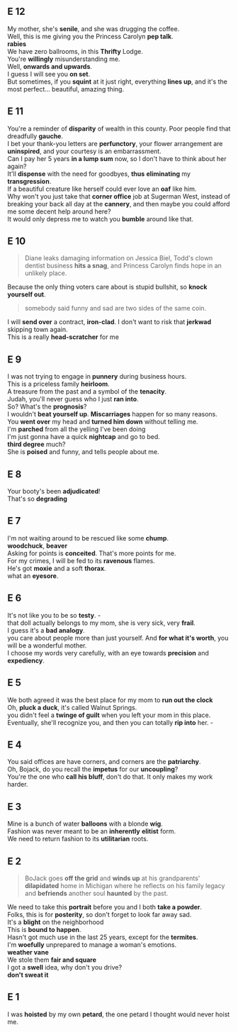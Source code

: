 
## E 12 
My mother, she's **senile**, and she was drugging the coffee.  
Well, this is me giving you the Princess Carolyn **pep talk**.  
**rabies**  
We have zero ballrooms, in this **Thrifty** Lodge.  
You're **willingly** misunderstanding me.  
Well, **onwards and upwards**.  
I guess I will see you **on set**.  
But sometimes, if you **squint** at it just right, everything **lines up**, and it's the most perfect... beautiful, amazing thing.  


## E 11 

You're a reminder of **disparity** of wealth in this county. Poor people find that dreadfully **gauche**.  
I bet your thank-you letters are **perfunctory**, your flower arrangement are **uninspired**, and your courtesy is an embarrassment.  
Can I pay her 5 years **in a lump sum** now, so I don't have to think about her again?  
It'll **dispense** with the need for goodbyes, **thus** **eliminating** my **transgression**.  
If a beautiful creature like herself could ever love an **oaf** like him.  
Why won't you just take that **corner office** job at Sugerman West, instead of breaking your back all day at the **cannery**, and then maybe you could afford me some decent help around here?  
It would only depress me to watch you **bumble** around like that.  


## E 10  
> Diane leaks damaging information on Jessica Biel, Todd's clown dentist business **hits a snag**, and Princess Carolyn finds hope in an unlikely place.  

Because the only thing voters care about is stupid bullshit, so **knock yourself out**.  
> somebody said funny and sad are two sides of the same coin.  

I will **send over** a contract, **iron-clad**. I don't want to risk that **jerkwad** skipping town again.    
This is a really **head-scratcher** for me  


## E 9   
I was not trying to engage in **punnery** during business hours.  
This is a priceless family **heirloom**.  
A treasure from the past and a symbol of the **tenacity**.  
Judah, you'll never guess who I just **ran into**.  
So? What's the **prognosis**?  
I wouldn't **beat yourself up**. **Miscarriages** happen for so many reasons.  
You **went over** my head and **turned him down** without telling me.  
I'm **parched** from all the yelling I've been doing  
I'm just gonna have a quick **nightcap** and go to bed.  
**third degree** much?  
She is **poised** and funny, and tells people about me.   


## E 8 
Your booty's been **adjudicated**!  
That's so **degrading**  

## E 7 
I'm not waiting around to be rescued like some **chump**.  
**woodchuck**, **beaver**  
Asking for points is **conceited**. That's more points for me.  
For my crimes, I will be fed to its **ravenous** flames.  
He's got **moxie** and a soft **thorax**.  
what an **eyesore**.  

## E 6  
It's not like you to be so **testy**. -  
that doll actually belongs to my mom, she is very sick, very **frail**.  
I guess it's a **bad analogy**.  
you care about people more than just yourself. And **for what it's worth**, you will be a wonderful mother.  
I choose my words very carefully, with an eye towards **precision** and **expediency**.  

## E 5  
We both agreed it was the best place for my mom to **run out the clock**  
Oh, **pluck a duck**, it's called Walnut Springs.  
you didn't feel a **twinge of guilt** when you left your mom in this place.  
Eventually, she'll recognize you, and then you can totally **rip into** her. -  

## E 4  
You said offices are have corners, and corners are the **patriarchy**.  
Oh, Bojack, do you recall the **impetus** for our **uncoupling**?  
You're the one who **call his bluff**, don't do that. It only makes my work harder.   

## E 3 
Mine is a bunch of water **balloons** with a blonde **wig**.  
Fashion was never meant to be an **inherently** **elitist** form.  
We need to return fashion to its **utilitarian** roots.  

## E 2  

> BoJack goes **off the grid** and **winds up** at his grandparents' **dilapidated** home in Michigan where he reflects on his family legacy and **befriends** another soul **haunted** by the past.

We need to take this **portrait** before you and I both **take a powder**.  
Folks, this is for **posterity**, so don't forget to look far away sad.  
It's a **blight** on the neighborhood  
This is **bound to happen**.  
Hasn't got much use in the last 25 years, except for the **termites**.  
I'm **woefully** unprepared to manage a woman's emotions.  
**weather vane**   
We stole them **fair and square**  
I got a **swell** idea, why don't you drive?  
**don't sweat it**  

## E 1  
I was **hoisted** by my own **petard**, the one petard I thought would never hoist me.  
